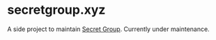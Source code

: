 # secretgroup.xyz

A side project to maintain [Secret Group](http://secretgroup.xyz). Currently under maintenance.

